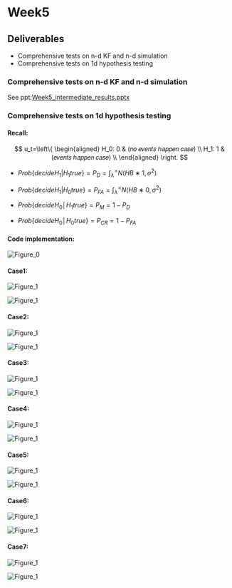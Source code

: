 # Week5

## Deliverables

* Comprehensive tests on n-d KF and n-d simulation 
* Comprehensive tests on 1d hypothesis testing

### Comprehensive tests on n-d KF and n-d simulation 

See ppt:[Week5_intermediate_results.pptx](Week5_intermediate_results.pptx) 

### Comprehensive tests on 1d hypothesis testing

#### Recall:

$$
u_t=\left\{
\begin{aligned}
H_0: 0 & (𝑛𝑜 𝑒𝑣𝑒𝑛𝑡𝑠 ℎ𝑎𝑝𝑝𝑒𝑛 𝑐𝑎𝑠𝑒)  \\
H_1: 1 & (𝑒𝑣𝑒𝑛𝑡𝑠 ℎ𝑎𝑝𝑝𝑒𝑛 𝑐𝑎𝑠𝑒) \\
\end{aligned}
\right.
$$

* $Prob\{decide H_1 |H_1 true\} =P_D = ∫_λ^∝ N(HB∗1,σ^2)$

* $Prob\{decide H_1 |H_0 true\} =P_{FA} = ∫_λ^∝ N(HB∗0,σ^2)$

* $Prob\{decide H_0│H_1 true\}=P_M=1-P_D$

* $Prob\{decide H_0│H_0 true\}=P_{CR}=1-P_{FA}$

#### Code implementation:

![Figure_0](\Hp_pics\Figure_0.png)

#### Case1:

![Figure_1](\Hp_pics\Figure_11.png?resize=350)

![Figure_1](\Hp_pics\Figure_1.png?resize=350)

#### Case2:

![Figure_1](Hp_pics\Figure_21.png?resize=350)

![Figure_1](Hp_pics\Figure_2.png?resize=350)

#### Case3:

![Figure_1](Hp_pics\Figure_31.png?resize=350)

![Figure_1](Hp_pics\Figure_3.png?resize=350)

#### Case4:

![Figure_1](Hp_pics\Figure_41.png?resize=350)

![Figure_1](Hp_pics\Figure_4.png?resize=350)

#### Case5:

![Figure_1](Hp_pics\Figure_51.png?resize=350)

![Figure_1](Hp_pics\Figure_5.png?resize=350)

#### Case6:

![Figure_1](Hp_pics\Figure_61.png?resize=350)

![Figure_1](Hp_pics\Figure_6.png?resize=350)

#### Case7:

![Figure_1](Hp_pics\Figure_71.png?resize=350)

![Figure_1](Hp_pics\Figure_7.png?resize=350)